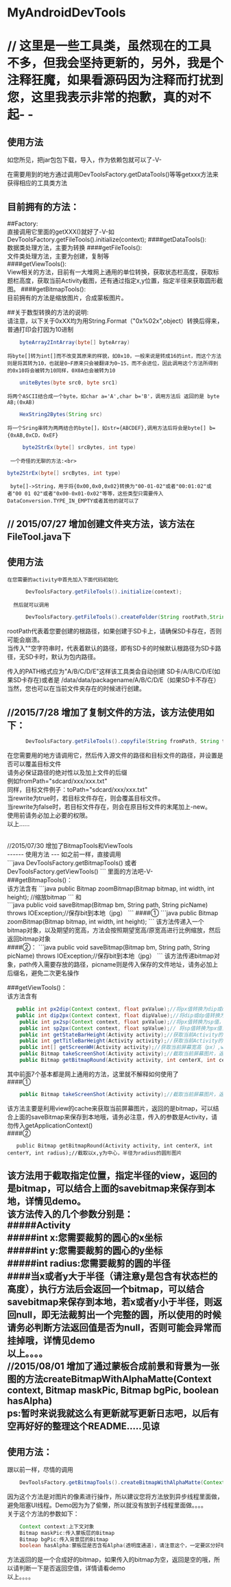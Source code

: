 # MyAndroidDevTools
// 这里是一些工具类，虽然现在的工具不多，但我会坚持更新的，另外，我是个注释狂魔，如果看源码因为注释而打扰到您，这里我表示非常的抱歉，真的对不起- -
=====

使用方法
----
   如您所见，把jar包包下载，导入，作为依赖包就可以了-V-<br>
   
   在需要用到的地方通过调用DevToolsFactory.getDataTools()等等getxxx方法来获得相应的工具类方法
 
目前拥有的方法：
---
##Factory:<br>
   直接调用它里面的getXXX()就好了-V-如 DevToolsFactory.getFileTools().initialize(context);
####getDataTools():<br> 
   数据类处理方法，主要为转换
####getFileTools():<br>
   文件类处理方法，主要为创建，复制等<br>
####getViewTools():<br>
	View相关的方法，目前有一大堆网上通用的单位转换，获取状态栏高度，获取标题栏高度，获取当前Activity截图，还有通过指定x,y位置，指定半径来获取圆形截图。
####getBitmapTools():<br>
   目前拥有的方法是缩放图片，合成蒙板图片。<br>
   
##关于数型转换的方法的说明:<br>
 请注意，以下关于0xXX均为用String.Format（"0x%02x",object）转换后得来，普通打印会打因为10进制<br>
```java    
    byteArray2IntArray(byte[] byteArray)
``` 
    将byte[]转为int[]而不改变其原来的样貌，如0x10，一般来说是转成16的int，而这个方法则是将其转为10，也就是0~F原来只会被翻译为0~15，而不会进位，因此调用这个方法所得到的0x10将会被转为10同样，0X0A也会被转为10
```java    
    uniteBytes(byte src0, byte src1)
```    
    将两个ASCII结合成一个byte，如char a='A',char b='B'，调用方法后 返回的是 byte AB;(0xAB)
```java    
    HexString2Bytes(String src)
```    
    将一个Sring串转为两两结合的byte[]，如str={ABCDEF},调用方法后将会是byte[] b={0xAB,0xCD，0xEF}
```java
     byte2StrEx(byte[] srcBytes, int type)
```     
     一个奇怪的无聊的方法:<br>
```java
byte2StrEx(byte[] srcBytes, int type)
```
     byte[]->String，用于将{0x00,0x0,0x02}转换为"00-01-02"或者"00:01:02"或者"00 01 02"或者"0x00-0x01-0x02"等等，这些类型只需要传入DataConversion.TYPE_IN_EMPTY或者其他的就可以了

// 2015/07/27 增加创建文件夹方法，该方法在FileTool.java下
---

  使用方法
  ---
    在您需要的activity中首先加入下面代码初始化
```java   
      DevToolsFactory.getFileTools().initialize(context);
```      
      然后就可以调用
```java      
      DevToolsFactory.getFileTools().createFolder(String rootPath,String PATH)
```      
rootPath代表着您要创建的根路径，如果创建于SD卡上，请确保SD卡存在，否则可能会崩溃。<br>
当传入""空字符串时，代表着默认的路径，即有SD卡的时候默认根路径为SD卡路径，无SD卡时，默认为包内路径。<br>

传入的PATH格式应为"A/B/C/D/E"这样该工具类会自动创建 SD卡/A/B/C/D/E(如果SD卡存在)或者是 /data/data/packagename/A/B/C/D/E（如果SD卡不存在）
当然，您也可以在当前文件夹存在的时候进行创建。

//2015/7/28 增加了复制文件的方法，该方法使用如下：<br>
---
```java
      DevToolsFactory.getFileTools().copyfile(String fromPath, String toPath, Boolean rewrite)
```
在您需要用的地方请调用它，然后传入源文件的路径和目标文件的路径，并设置是否可以覆盖目标文件<br>
请务必保证路径的绝对性以及加上文件的后缀<br>
例如fromPath="sdcard/xxx/xxx.txt"<br>
同样，目标文件例子：toPath="sdcard/xxx/xxx.txt"<br>
当rewrite为true时，若目标文件存在，则会覆盖目标文件。<br>
当rewrite为false时，若目标文件存在，则会在原目标文件的末尾加上-new。<br>
使用前请务必加上必要的权限。<br>
以上......

<br>
//2015/07/30 增加了BitmapTools和ViewTools<br>
------
使用方法
---
如之前一样，直接调用<br>
```java
   DevToolsFactory.getBitmapTools()
或者
   DevToolsFactory.getViewTools()
```
里面的方法吧-V- <br>
###getBitmapTools()：<br>
该方法含有
```java
	public Bitmap zoomBitmap(Bitmap bitmap, int width, int height); //缩放bitmap
```
和<br>
```java
	public void saveBitmap(Bitmap bm, String path, String picName) throws IOException;//保存bit到本地（jpg）
```
####①
```java
	public Bitmap zoomBitmap(Bitmap bitmap, int width, int height); 
```
该方法传递入一个bitmap对象，以及期望的宽高，方法会按照期望宽高/原宽高进行比例缩放，然后返回bitmap对象<br>
####②：
```java
	public void saveBitmap(Bitmap bm, String path, String picName) throws IOException;//保存bit到本地（jpg）
```
该方法传递bitmap对象，path传入需要存放的路径，picname则是传入保存的文件地址，请务必加上后缀名，避免二次更名操作

###getViewTools()：<br>
该方法含有
```java
   public int px2dip(Context context, float pxValue);//将px值转换为dip或dp值，保证尺寸大小不变
   public int dip2px(Context context, float dipValue);//将dip或dp值转换为px值，保证尺寸大小不变
	public int px2sp(Context context, float pxValue);//将px值转换为sp值，保证文字大小不变
	public int sp2px(Context context, float spValue);// 将sp值转换为px值，保证文字大小不变
	public int getStateBarHeight(Activity activity);//获取当前Activity的状态栏高度
	public int getTitleBarHeight(Activity activity);//获取当前Activity的标题栏高度
	public int[] getScreenWH(Activity activity);//获取当前屏幕宽高（px）,width=int[0],height=int[1]
	public Bitmap takeScreenShot(Activity activity);//截取当前屏幕图片，返回Bitmap
	public Bitmap getBitmapRound(Activity activity, int centerX, int centerY, int radius);//截取以x,y为中心，半径为radius的圆形图片
```
其中前面7个基本都是网上通用的方法，这里就不解释如何使用了<br>
####①
```java
	public Bitmap takeScreenShot(Activity activity);//截取当前屏幕图片，返回Bitmap
```
该方法主要是利用view的cache来获取当前屏幕图片，返回的是bitmap，可以结合上面的saveBitmap来保存到本地哦，请务必注意，传入的参数是Activity，请勿传入getApplicationContext()<br>
####②
```
   public Bitmap getBitmapRound(Activity activity, int centerX, int centerY, int radius);//截取以x,y为中心，半径为radius的圆形图片
```
该方法用于截取指定位置，指定半径的view，返回的是bitmap，可以结合上面的savebitmap来保存到本地，详情见demo。<br>
该方法传入的几个参数分别是：<br>
#####Activity<br>
#####int x:您需要裁剪的圆心的x坐标<br>
#####int y:您需要裁剪的圆心的y坐标<br>
#####int radius:您需要裁剪的圆的半径<br>
####当x或者y大于半径（请注意y是包含有状态栏的高度），执行方法后会返回一个bitmap，可以结合savebitmap来保存到本地，若x或者y小于半径，则返回null，即无法裁剪出一个完整的圆，所以使用的时候请务必判断方法返回值是否为null，否则可能会异常而挂掉哦，详情见demo<br>
   以上。。。。<br>
//2015/08/01 增加了通过蒙板合成前景和背景为一张图的方法createBitmapWithAlphaMatte(Context context, Bitmap maskPic, Bitmap bgPic, boolean hasAlpha)<br>
ps:暂时来说我就这么有更新就写更新日志吧，以后有空再好好的整理这个README.....见谅
------
使用方法：
---
跟以前一样，尽情的调用<br>
```java
    DevToolsFactory.getBitmapTools().createBitmapWithAlphaMatte(Context context, Bitmap maskPic, Bitmap bgPic, boolean hasAlpha)
```
因为这个方法是对图片的像素进行操作，所以建议您将方法放到异步线程里面做，避免阻塞UI线程。Demo因为为了偷懒，所以就没有放到子线程里面做。。。。<br>
关于这个方法的参数如下：<br>
```java
    Context context:上下文对象
    Bitmap maskPic:传入蒙板层的Bitmap
    Bitmap bgPic:传入背景层的Bitmap
    boolean hasAlpha:蒙板层是否含有Alpha(透明度通道)，请注意这个，一定要区分好哦，一般而言，jpg不含alpha通道的，所以对于jpg请选择false，对于png，请注意看是否有alpha通道，辨别很简单，请右键您的图片，查看属性是否>24深度，因为ARGB=4*8=32位，而RGB=3*8=24位，所以请看准是否含有alpha通道哦
```
方法返回的是一个合成好的bitmap，如果传入的bitmap为空，返回是空的哦，所以请判断一下是否返回空值，详情请看demo<br>
以上。。。。

